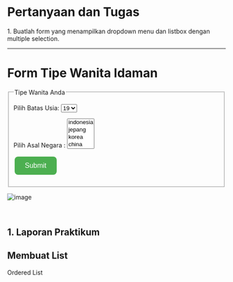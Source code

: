 <h1>Pertanyaan dan Tugas</h1>
1. Buatlah form yang menampilkan dropdown menu dan listbox dengan multiple selection.
<hr>
<!DOCTYPE html>
<html lang="en">
<head>
    <meta charset="UTF-8">
    <meta name="viewport" content="width=device-width, initial-scale=1.0">
    <title>Membuat Form dengan Dropdown Menu dan Listbox</title>
</head>
<body>
    <h1>Form Tipe Wanita Idaman</h1>
    <form action="proses.php" method="post">
        <fieldset>
            <legend>Tipe Wanita Anda</legend>
            <p>
                <label for="usia">Pilih Batas Usia:</label>
                <select id="usia" name="usia">
                    <option value="19">19</option>
                    <option value="20">20</option>
                    <option value="21">21</option>
                    <option value="22">22</option>
                    <option value="23">23</option>
                    <option value="24">24</option>
                    <option value="25">25</option>
                    <option value="26">26</option>
                    <option value="27">27</option>
                    <option value="28">28</option>
                    <option value="29">29</option>
                    <option value="30">30</option>
                </select>
            </p>
            <p>
                <label for="negara">Pilih Asal Negara :</label>
                <select id="negara" name="negara[]" multiple size="4">
                    <option value="indonesia">indonesia</option>
                    <option value="jepang">jepang</option>
                    <option value="korea">korea</option>
                    <option value="china">china</option>
                    <option value="rusia">rusia</option>
                    <option value="arab">arab</option>
                    <option value="thailand">thailand</option>
                </select>
            </p>
            <p><input type="submit" value="Submit"></p>
        </fieldset>
    </form>
    <style>
        input[type="submit"] {
            background-color: #4CAF50; 
            border: none;
            color: white;
            padding: 12px 24px;
            text-align: center;
            text-decoration: none;
            display: inline-block;
            font-size: 16px;
            margin: 4px 2px;
            cursor: pointer;
            border-radius: 8px;
            transition: background-color 0.3s ease;
        }
        input[type="submit"]:hover {
            background-color: #45a049;
        }
    </style>

</body>
</html>

![image](https://github.com/user-attachments/assets/34d294cf-d9a2-4f8c-818c-ca672eef8ca2)

<br>
<h2 center>1. Laporan Praktikum</h2>
<h2>Membuat List</h2>
<h>Ordered List</h>

